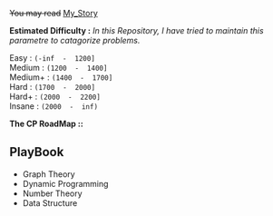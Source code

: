 ~~You may read~~ [My_Story](https://github.com/nightwatchman17/CP-Playbook/blob/main/Very%20Personal%20Story%20(Useless).txt)


**Estimated Difficulty :** *In this Repository, I have tried to maintain this parametre to catagorize problems.*  

Easy : `(-inf  -  1200]`  
Medium : `(1200  -  1400] `  
Medium+ : `(1400  -  1700]`  
Hard : `(1700  -  2000]`  
Hard+ : `(2000  -  2200]`  
Insane : `(2000  -  inf)`  

**The CP RoadMap ::** 

## **PlayBook**

- Graph Theory
- Dynamic Programming
- Number Theory
- Data Structure